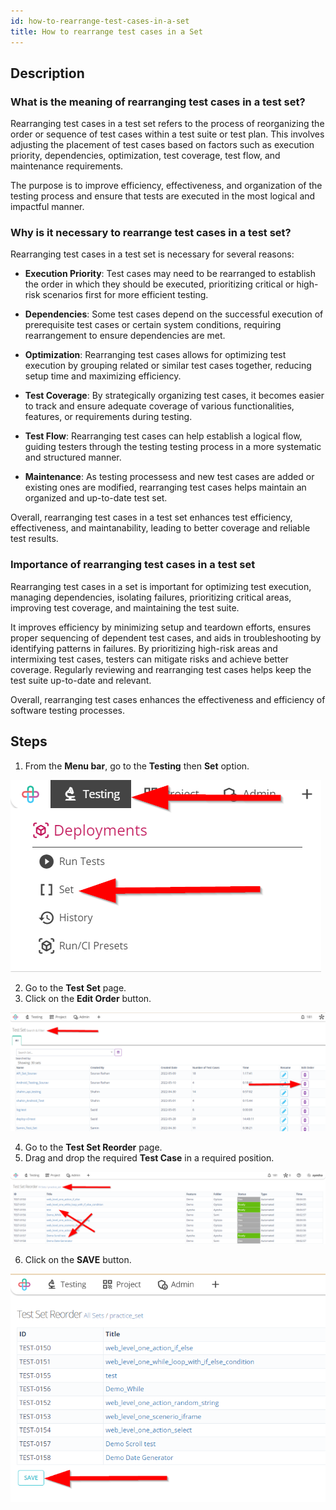 ```yaml
---
id: how-to-rearrange-test-cases-in-a-set
title: How to rearrange test cases in a Set
---
```


## Description

### What is the meaning of rearranging test cases in a test set?

Rearranging test cases in a test set refers to the process of reorganizing the order or sequence of test cases within a test suite or test plan. This involves adjusting the placement of test cases based on factors such as execution priority, dependencies, optimization, test coverage, test flow, and maintenance requirements.

The purpose is to improve efficiency, effectiveness, and organization of the testing process and ensure that tests are executed in the most logical and impactful manner.

### Why is it necessary to rearrange test cases in a test set?

Rearranging test cases in a test set is necessary for several reasons:

* **Execution Priority**: Test cases may need to be rearranged to establish the order in which they should be executed, prioritizing critical or high-risk scenarios first for more efficient testing.

* **Dependencies**: Some test cases depend on the successful execution of prerequisite test cases or certain system conditions, requiring rearrangement to ensure dependencies are met.

* **Optimization**: Rearranging test cases allows for optimizing test execution by grouping related or similar test cases together, reducing setup time and maximizing efficiency.

* **Test Coverage**: By strategically organizing test cases, it becomes easier to track and ensure adequate coverage of various functionalities, features, or requirements during testing.

* **Test Flow**: Rearranging test cases can help establish a logical flow, guiding testers through the testing testing process in a more systematic and structured manner.

* **Maintenance**: As testing processess and new test cases are added or existing ones are modified, rearranging test cases helps maintain an organized and up-to-date test set.

Overall, rearranging test cases in a test set enhances test efficiency, effectiveness, and maintanability, leading to better coverage and reliable test results.

### Importance of rearranging test cases in a test set

Rearranging test cases in a set is important for optimizing test execution, managing dependencies, isolating failures, prioritizing critical areas, improving test coverage, and maintaining the test suite.

It improves efficiency by minimizing setup and teardown efforts, ensures proper sequencing of dependent test cases, and aids in troubleshooting by identifying patterns in failures. By prioritizing high-risk areas and intermixing test cases, testers can mitigate risks and achieve better coverage. Regularly reviewing and rearranging test cases helps keep the test suite up-to-date and relevant.

Overall, rearranging test cases enhances the effectiveness and efficiency of software testing processes.


## Steps

1. From the **Menu bar**, go to the **Testing** then **Set** option.

![](/img/how-tos/how-to-rearrange-test-cases-in-a-set/set-test.png)

2. Go to the **Test Set** page.
3. Click on the **Edit Order** button.

![](/img/how-tos/how-to-rearrange-test-cases-in-a-set/edit-order.png)

4. Go to the **Test Set Reorder** page.
5. Drag and drop the required **Test Case** in a required position.

![](/img/how-tos/how-to-rearrange-test-cases-in-a-set/set-reorder.png)

6. Click on the **SAVE** button.

![](/img/how-tos/how-to-rearrange-test-cases-in-a-set/save-reorder.png)